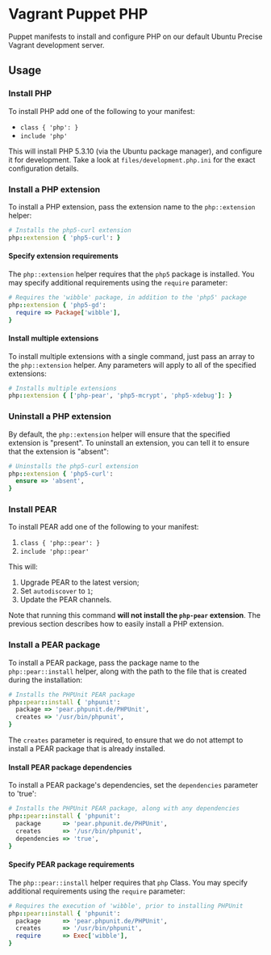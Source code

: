 # Vagrant Puppet PHP
Puppet manifests to install and configure PHP on our default Ubuntu Precise Vagrant development server.

## Usage
### Install PHP
To install PHP add one of the following to your manifest:

- `class { 'php': }`
- `include 'php'`

This will install PHP 5.3.10 (via the Ubuntu package manager), and configure it for development. Take a look at `files/development.php.ini` for the exact configuration details.

### Install a PHP extension
To install a PHP extension, pass the extension name to the `php::extension` helper:

~~~~~ruby
# Installs the php5-curl extension
php::extension { 'php5-curl': }
~~~~~

#### Specify extension requirements
The `php::extension` helper requires that the `php5` package is installed. You may specify additional requirements using the `require` parameter:

~~~~~ruby
# Requires the 'wibble' package, in addition to the 'php5' package
php::extension { 'php5-gd':
  require => Package['wibble'],
}
~~~~~

#### Install multiple extensions
To install multiple extensions with a single command, just pass an array to the `php::extension` helper. Any parameters will apply to all of the specified extensions:

~~~~~ruby
# Installs multiple extensions
php::extension { ['php-pear', 'php5-mcrypt', 'php5-xdebug']: }
~~~~~

### Uninstall a PHP extension
By default, the `php::extension` helper will ensure that the specified extension is "present". To uninstall an extension, you can tell it to ensure that the extension is "absent":

~~~~~ruby
# Uninstalls the php5-curl extension
php::extension { 'php5-curl':
  ensure => 'absent',
}
~~~~~

### Install PEAR
To install PEAR add one of the following to your manifest:

1. `class { 'php::pear': }`
2. `include 'php::pear'`

This will:

1. Upgrade PEAR to the latest version;
2. Set `autodiscover` to `1`;
3. Update the PEAR channels.

Note that running this command **will not install the `php-pear` extension**. The previous section describes how to easily install a PHP extension.

### Install a PEAR package
To install a PEAR package, pass the package name to the `php::pear::install` helper, along with the path to the file that is created during the installation:

~~~~~ruby
# Installs the PHPUnit PEAR package
php::pear::install { 'phpunit':
  package => 'pear.phpunit.de/PHPUnit',
  creates => '/usr/bin/phpunit',
}
~~~~~

The `creates` parameter is required, to ensure that we do not attempt to install a PEAR package that is already installed.

#### Install PEAR package dependencies
To install a PEAR package's dependencies, set the `dependencies` parameter to 'true':

~~~~~ruby
# Installs the PHPUnit PEAR package, along with any dependencies
php::pear::install { 'phpunit':
  package      => 'pear.phpunit.de/PHPUnit',
  creates      => '/usr/bin/phpunit',
  dependencies => 'true',
}
~~~~~
#### Specify PEAR package requirements
The `php::pear::install` helper requires that `php` Class. You may specify additional requirements using the `require` parameter:

~~~~~ruby
# Requires the execution of 'wibble', prior to installing PHPUnit
php::pear::install { 'phpunit':
  package      => 'pear.phpunit.de/PHPUnit',
  creates      => '/usr/bin/phpunit',
  require      => Exec['wibble'],
}
~~~~~
